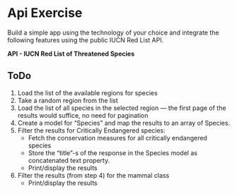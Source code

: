 # Api Exercise
Build a simple app using the technology of your choice and integrate the following features using the public IUCN Red List API.

**API - IUCN Red List of Threatened Species**

## ToDo
1. Load the list of the available regions for species
2. Take a random region from the list
3. Load the list of all species in the selected region — the first page of the results would suffice, no need for pagination
4. Create a model for “Species” and map the results to an array of Species.
5. Filter the results for Critically Endangered species:
   - Fetch the conservation measures for all critically endangered species
   - Store the “title”-s of the response in the Species model as concatenated text property. 
   - Print/display the results
6. Filter the results (from step 4) for the mammal class 
   - Print/display the results
